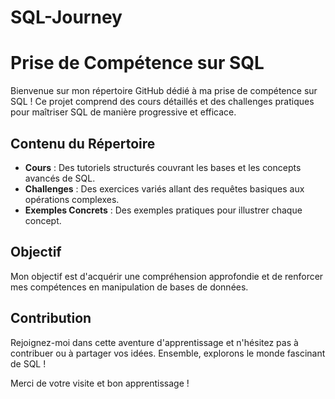 # SQL-Journey

# Prise de Compétence sur SQL

Bienvenue sur mon répertoire GitHub dédié à ma prise de compétence sur SQL ! Ce projet comprend des cours détaillés et des challenges pratiques pour maîtriser SQL de manière progressive et efficace.

## Contenu du Répertoire

- **Cours** : Des tutoriels structurés couvrant les bases et les concepts avancés de SQL.
- **Challenges** : Des exercices variés allant des requêtes basiques aux opérations complexes.
- **Exemples Concrets** : Des exemples pratiques pour illustrer chaque concept.

## Objectif

Mon objectif est d'acquérir une compréhension approfondie et de renforcer mes compétences en manipulation de bases de données.

## Contribution

Rejoignez-moi dans cette aventure d'apprentissage et n'hésitez pas à contribuer ou à partager vos idées. Ensemble, explorons le monde fascinant de SQL !

Merci de votre visite et bon apprentissage !
